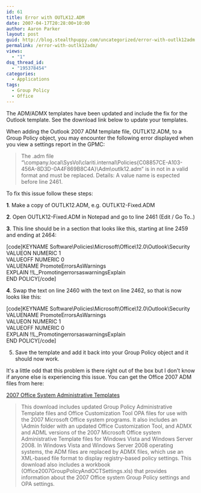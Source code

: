 ```yaml
---
id: 61
title: Error with OUTLK12.ADM
date: 2007-04-17T20:28:00+10:00
author: Aaron Parker
layout: post
guid: http://blog.stealthpuppy.com/uncategorized/error-with-outlk12adm
permalink: /error-with-outlk12adm/
views:
  - "1"
dsq_thread_id:
  - "195378454"
categories:
  - Applications
tags:
  - Group Policy
  - Office
---
```

<p class="important">
  The ADM/ADMX templates have been updated and include the fix for the Outlook template. See the download link below to update your templates.
</p>

When adding the Outlook 2007 ADM template file, OUTLK12.ADM, to a Group Policy object, you may encounter the following error displayed when you view a settings report in the GPMC:

> The .adm file &#8220;\\company.local\SysVol\clariti.internal\Policies\{C08857CE-A103-456A-8D3D-0A4F869B8C4A}\Adm\outlk12.adm&#8221; is in not in a valid format and must be replaced. Details: A value name is expected before line 2461.

To fix this issue follow these steps:

**1**. Make a copy of OUTLK12.ADM, e.g. OUTLK12-Fixed.ADM

**2**. Open OUTLK12-Fixed.ADM in Notepad and go to line 2461 (Edit / Go To..)

**3**. This line should be in a section that looks like this, starting at line 2459 and ending at 2464:

[code]KEYNAME Software\Policies\Microsoft\Office\12.0\Outlook\Security  
VALUEON NUMERIC 1  
VALUEOFF NUMERIC 0  
VALUENAME PromoteErrorsAsWarnings  
EXPLAIN !!L_PromotingerrorsaswarningsExplain  
END POLICY[/code]

**4**. Swap the text on line 2460 with the text on line 2462, so that is now looks like this:

[code]KEYNAME Software\Policies\Microsoft\Office\12.0\Outlook\Security  
VALUENAME PromoteErrorsAsWarnings  
VALUEON NUMERIC 1  
VALUEOFF NUMERIC 0  
EXPLAIN !!L_PromotingerrorsaswarningsExplain  
END POLICY[/code]

5. Save the template and add it back into your Group Policy object and it should now work.

It's a little odd that this problem is there right out of the box but I don't know if anyone else is experiencing this issue. You can get the Office 2007 ADM files from here:

<p class="download">
  <a href="http://www.microsoft.com/downloads/details.aspx?FamilyID=92d8519a-e143-4aee-8f7a-e4bbaeba13e7&DisplayLang=en">2007 Office System Administrative Templates</a>
</p>

> This download includes updated Group Policy Administrative Template files and Office Customization Tool OPA files for use with the 2007 Microsoft Office system programs. It also includes an \Admin folder with an updated Office Customization Tool, and ADMX and ADML versions of the 2007 Microsoft Office system Administrative Template files for Windows Vista and Windows Server 2008. In Windows Vista and Windows Server 2008 operating systems, the ADM files are replaced by ADMX files, which use an XML-based file format to display registry-based policy settings. This download also includes a workbook (Office2007GroupPolicyAndOCTSettings.xls) that provides information about the 2007 Office system Group Policy settings and OPA settings.